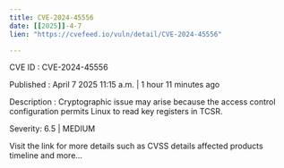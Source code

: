 ```yaml
---
title: CVE-2024-45556
date: [[2025]]-4-7
lien: "https://cvefeed.io/vuln/detail/CVE-2024-45556"

---
```


CVE ID : CVE-2024-45556

Published :  April 7
2025
11:15 a.m. | 1 hour
11 minutes ago

Description : Cryptographic issue may arise because the access control configuration permits Linux to read key registers in TCSR.

Severity: 6.5 | MEDIUM

Visit the link for more details
such as CVSS details
affected products
timeline
and more...
